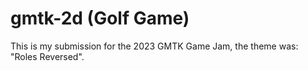 # gmtk-2d (Golf Game)

This is my submission for the 2023 GMTK Game Jam, the theme was: "Roles Reversed".